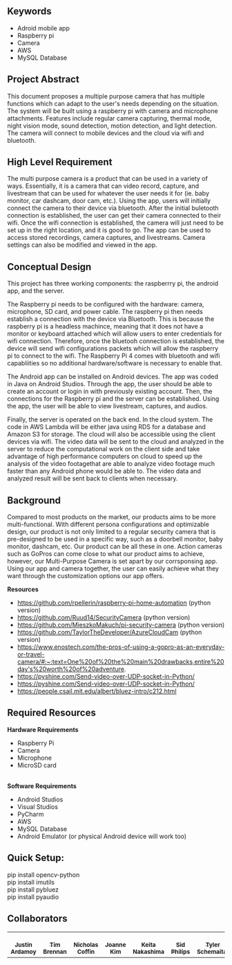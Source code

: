 ## Keywords

- Adroid mobile app
- Raspberry pi
- Camera
- AWS
- MySQL Database

<!--Section #, as well as any words that quickly give your peers insights into the application like programming language, development platform, type of application, etc.-->

## Project Abstract

This document proposes a multiple purpose camera that has multiple functions which can adapt to the user's needs depending on the situation. The system will be built using a raspberry pi with camera and microphone attachments. Features include regular camera capturing, thermal mode, night vision mode, sound detection, motion detection, and light detection. The camera will connect to mobile devices and the cloud via wifi and bluetooth. 

## High Level Requirement

<!--Describe the requirements – i.e., what the product does and how it does it from a user point of view – at a high level.-->
The multi purpose camera is a product that can be used in a variety of ways. Essentially, it is a camera that can video record, capture, and livestream that can be used for whatever the user needs it for (ie. baby monitor, car dashcam, door cam, etc.). Using the app, users will initially connect the camera to their device via bluetooth. After the initial buletooth connection is established, the user can get their camera connected to their wifi. Once the wifi connection is established, the camera will just need to be set up in the right location, and it is good to go. The app can be used to access stored recordings, camera captures, and livestreams. Camera settings can also be modified and viewed in the app. 



## Conceptual Design

<!--Describe the initial design concept: Hardware/software architecture, programming language, operating system, etc.-->
This project has three working components: the raspberrry pi, the android app, and the server. 

The Raspberry pi needs to be configured with the hardware: camera, microphone, SD card, and power cable. The raspberry pi then needs establish a connection with the device via Bluetooth. This is because the raspberry pi is a headless machince, meaning that it does not have a monitor or keyboard attached which will allow users to enter credentials for wifi connection. Therefore, once the bluetooh connection is established, the device will send wifi configurations packets which will allow the raspberry pi to connect to the wifi. The Raspberry Pi 4 comes with bluetooth and wifi capabliities so no additional hardware/software is necessary to enable that. 

The Android app can be installed on Android devices. The app was coded in Java on Android Studios. Through the app, the user should be able to create an account or login in with previously existing account. Then, the connections for the Raspberry pi and the server can be established. Using the app, the user will be able to view livestream, captures, and audios.

Finally, the server is operated on the back end. In the cloud system. The code in AWS Lambda will be either java using RDS for a database and Amazon S3 for storage. The cloud will also be accessible using the client devices via wifi. The video data will be sent to the cloud and analyzed in the server to reduce the computational work on the client side and take advantage of high performance computers on cloud to speed up the analysis of the video footagethat are able to analyze video footage much faster than any Android phone would be able to. The video data and analyzed result will be sent back to clients when necessary.


## Background

<!--The background will contain a more detailed description of the product and a comparison to existing similar projects/products. A literature search should be conducted and the results listed. Proper citation of sources is required. If there are similar open-source products, you should state whether existing source will be used and to what extent. If there are similar closed-source/proprietary products, you should state how the proposed product will be similar and different.-->

Compared to most products on the market, our products aims to be more multi-functional. With different persona configurations and optimizable design, our product is not only limited to a regular security camera that is pre-designed to be used in a specific way, such as a doorbell monitor, baby monitor, dashcam, etc. Our product can be all these in one. Action cameras such as GoPros can come close to what our product aims to achieve, however, our Multi-Purpose Camera is set apart by our corrsponsing app. Using our app and camera together, the user can easily achieve what they want through the customization options our app offers. 


<b>Resources</b>

- https://github.com/rpellerin/raspberry-pi-home-automation (python version) 
- https://github.com/Ruud14/SecurityCamera (python version) 
- https://github.com/MieszkoMakuch/pi-security-camera (python version) 
- https://github.com/TaylorTheDeveloper/AzureCloudCam (python version) 
- https://www.enostech.com/the-pros-of-using-a-gopro-as-an-everyday-or-travel-camera/#:~:text=One%20of%20the%20main%20drawbacks,entire%20day's%20worth%20of%20adventure.
- https://pyshine.com/Send-video-over-UDP-socket-in-Python/
- https://pyshine.com/Send-video-over-UDP-socket-in-Python/
- https://people.csail.mit.edu/albert/bluez-intro/c212.html

## Required Resources

<!--Discuss what you need to develop this project. This includes background information you will need to acquire, hardware resources, and software resources. If these are not part of the standard Computer Science Department lab resources, these must be identified early and discussed with the instructor.-->
<b>Hardware Requirements</b>

- Raspberry Pi
- Camera
- Microphone
- MicroSD card

<br />
<b>Software Requirements</b>

- Android Studios
- Visual Studios
- PyCharm
- AWS
- MySQL Database
- Android Emulator (or physical Android device will work too)


## Quick Setup:
pip install opencv-python\
pip install imutils\
pip install pybluez\
pip install pyaudio


## Collaborators

[//]: # ( readme: collaborators -start )

<table>
<tr>
    <td align="center">
        <a href="https://github.com/JustinArd">
            <br />
            <sub><b>Justin Ardamoy</b></sub>
        </a>
    </td>
    <td align="center">
        <a href="">
            <br />
            <sub><b>Tim Brennan</b></sub>
        </a>
    </td>
    <td align="center">
        <a href="https://github.com/NickCoffin">
            <br />
            <sub><b>Nicholas Coffin</b></sub>
        </a>
    </td>
    <td align="center">
        <a href="https://github.com/jo-k0806">
            <br />
            <sub><b>Joanne Kim</b></sub>
        </a>
    </td>
    <td align="center">
        <a href="">
            <br />
            <sub><b>Keita Nakashima</b></sub>
        </a>
    </td>
    <td align="center">
        <a href="">
            <br />
            <sub><b>Sid Philips</b></sub>
        </a>
    </td>
    <td align="center">
        <a href="https://github.com/TylerSchemaitat">
            <br />
            <sub><b>Tyler Schemaitat</b></sub>
        </a>
    </td>
    </tr>
</table>

[//]: # ( readme: collaborators -end )
